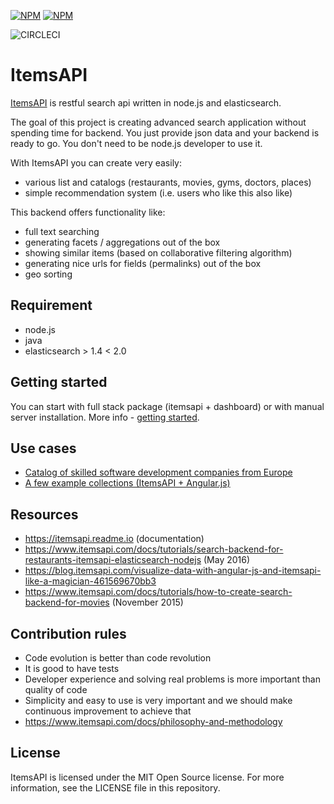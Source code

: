 [![NPM](https://nodei.co/npm/itemsapi.png?downloads=true&downloadRank=true)](https://nodei.co/npm/itemsapi/) [![NPM](https://nodei.co/npm-dl/itemsapi.png?months=6&height=3)](https://nodei.co/npm/itemsapi/)

![CIRCLECI](https://circleci.com/gh/itemsapi/itemsapi.png?circle-token=935dec2ee54b75370c904d110cbda8b9272860ee&style=shield)


# ItemsAPI 

<a href="https://www.itemsapi.com" target="_blank">ItemsAPI</a> is restful search api written in node.js and elasticsearch.

The goal of this project is creating advanced search application without spending time for backend. You just provide json data and your backend is ready to go. You don't need to be node.js developer to use it.

With ItemsAPI you can create very easily:
- various list and catalogs (restaurants, movies, gyms, doctors, places)
- simple recommendation system (i.e. users who like this also like)

This backend offers functionality like:
- full text searching
- generating facets / aggregations out of the box
- showing similar items (based on collaborative filtering algorithm)
- generating nice urls for fields (permalinks) out of the box
- geo sorting

## Requirement
- node.js
- java
- elasticsearch > 1.4 < 2.0 

## Getting started

You can start with full stack package (itemsapi + dashboard) or with manual server installation. 
More info - <a href="https://www.itemsapi.com/docs/getting-started" target="_blank">getting started</a>.

## Use cases
- <a href="http://devteams.co/" target="_blank">Catalog of skilled software development companies from Europe</a>
- <a href="http://app.itemsapi.com/" target="_blank">A few example collections (ItemsAPI + Angular.js)</a>


## Resources
- https://itemsapi.readme.io (documentation)
- https://www.itemsapi.com/docs/tutorials/search-backend-for-restaurants-itemsapi-elasticsearch-nodejs (May 2016)
- https://blog.itemsapi.com/visualize-data-with-angular-js-and-itemsapi-like-a-magician-461569670bb3
- https://www.itemsapi.com/docs/tutorials/how-to-create-search-backend-for-movies (November 2015)

## Contribution rules
- Code evolution is better than code revolution
- It is good to have tests
- Developer experience and solving real problems is more important than quality of code
- Simplicity and easy to use is very important and we should make continuous improvement to achieve that 
- https://www.itemsapi.com/docs/philosophy-and-methodology

## License
ItemsAPI is licensed under the MIT Open Source license. For more information, see the LICENSE file in this repository.
